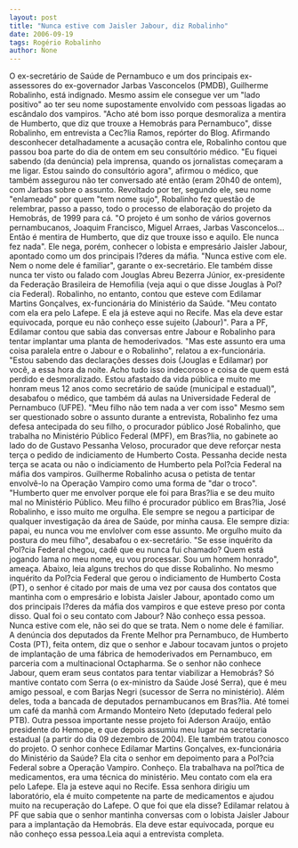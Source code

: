 ```yaml
---
layout: post
title: "Nunca estive com Jaisler Jabour, diz Robalinho"
date: 2006-09-19
tags: Rogério Robalinho
author: None
---
```

O ex-secretário de Saúde de Pernambuco e um dos principais ex-assessores do ex-governador Jarbas Vasconcelos (PMDB), Guilherme Robalinho, está indignado. Mesmo assim ele consegue ver um \"lado positivo\" ao ter seu nome supostamente envolvido com pessoas ligadas ao escândalo dos vampiros.
\"Acho até bom isso porque desmoraliza a mentira de Humberto, que diz que trouxe a Hemobrás para Pernambuco\", disse Robalinho, em entrevista a Cec?lia Ramos, repórter do Blog.
Afirmando desconhecer detalhadamente a acusação contra ele, Robalinho contou que passou boa parte do dia de ontem em seu consultório médico. \"Eu fiquei sabendo (da denúncia) pela imprensa, quando os jornalistas começaram a me ligar. Estou saindo do consultório agora\", afirmou o médico, que também assegurou não ter conversado até então (eram 20h40 de ontem), com Jarbas sobre o assunto. 
Revoltado por ter, segundo ele, seu nome \"enlameado\" por quem \"tem nome sujo\", Robalinho fez questão de relembrar, passo a passo, todo o processo de elaboração do projeto da Hemobrás, de 1999 para cá. 
\"O projeto é um sonho de vários governos pernambucanos, Joaquim Francisco, Miguel Arraes, Jarbas Vasconcelos... Então é mentira de Humberto, que diz que trouxe isso e aquilo. Ele nunca fez nada\".
Ele nega, porém, conhecer o lobista e empresário Jaisler Jabour, apontado como um dos principais l?deres da máfia. \"Nunca estive com ele. Nem o nome dele é familiar\", garante o ex-secretário. 
Ele também disse nunca ter visto ou falado com Jouglas Abreu Bezerra Júnior, ex-presidente da Federação Brasileira de Hemofilia (veja aqui o que disse Jouglas à Pol?cia Federal).
Robalinho, no entanto, contou que esteve com Edilamar Martins Gonçalves, ex-funcionária do Ministério da Saúde. \"Meu contato com ela era pelo Lafepe. E ela já esteve aqui no Recife. Mas ela deve estar equivocada, porque eu não conheço esse sujeito (Jabour)\". 
Para a PF, Edilamar contou que sabia das conversas entre Jabour e Robalinho para tentar implantar uma planta de hemoderivados. \"Mas este assunto era uma coisa paralela entre o Jabour e o Robalinho\", relatou a ex-funcionária. 
\"Estou sabendo das declarações desses dois (Jouglas e Edilamar) por você, a essa hora da noite. Acho tudo isso indecoroso e coisa de quem está perdido e desmoralizado. Estou afastado da vida pública e muito me honram meus 12 anos como secretário de saúde (municipal e estadual)\", desabafou o médico, que também dá aulas na Universidade Federal de Pernambuco (UFPE).
\"Meu filho não tem nada a ver com isso\"
Mesmo sem ser questionado sobre o assunto durante a entrevista, Robalinho&nbsp;fez uma defesa antecipada do seu filho, o procurador público José Robalinho, que trabalha no Ministério Público Federal (MPF), em Bras?lia, no gabinete ao lado do de Gustavo Pessanha Veloso, procurador que deve reforçar nesta terça o pedido de indiciamento de Humberto Costa.
Pessanha decide nesta terça se acata ou não o indiciamento de Humberto pela Pol?cia Federal na máfia dos vampiros.
Guilherme Robalinho acusa o petista de tentar envolvê-lo na Operação Vampiro como uma forma de \"dar o troco\". 
\"Humberto quer me envolver porque ele foi para Bras?lia e se deu muito mal no Ministério Público. Meu filho é procurador público em Bras?lia, José Robalinho, e isso muito me orgulha. Ele sempre se negou a participar de qualquer investigação da área de Saúde, por minha causa. Ele sempre dizia: papai, eu nunca vou me envlolver com esse assunto. Me orgulho muito da postura do meu filho\", desabafou o ex-secretário. 
\"Se esse inquérito da Pol?cia Federal chegou, cadê que eu nunca fui chamado? Quem está jogando lama no meu nome, eu vou processar. Sou um homem honrado\", ameaça.
Abaixo, leia alguns trechos do que disse&nbsp;Robalinho.
No mesmo inquérito da Pol?cia Federal que gerou o indiciamento de Humberto Costa (PT), o senhor é citado por mais de uma vez por causa dos contatos que mantinha com o empresário e lobista Jaisler Jabour, apontado como um dos principais l?deres da máfia dos vampiros e que esteve preso por conta disso. Qual foi o seu contato com Jabour?
Não conheço essa pessoa. Nunca estive com ele, não sei do que se trata. Nem o nome dele é familiar. 
A denúncia dos deputados da Frente Melhor pra Pernambuco, de Humberto Costa (PT), feita ontem, diz que o senhor e Jabour tocavam juntos o projeto de implantação de uma fábrica de hemoderivados em Pernambuco, em parceria com a multinacional Octapharma. Se o senhor não conhece Jabour, quem eram seus contatos para tentar viabilizar a Hemobrás?
Só mantive contato com Serra (o ex-ministro da Saúde José Serra), que é meu amigo pessoal, e com Barjas Negri (sucessor de Serra no ministério). Além deles, toda a bancada de deputados pernambucanos em Bras?lia. Até tomei um café da manhã com Armando Monteiro Neto (deputado federal pelo PTB). Outra pessoa importante nesse projeto foi Aderson Araújo, então presidente do Hemope, e que depois assumiu meu lugar na secretaria estadual (a partir do dia 09 dezembro de 2004). Ele também tratou conosco do projeto.
O senhor conhece Edilamar Martins Gonçalves, ex-funcionária do Ministério da Saúde? Ela cita o senhor em depoimento para a Pol?cia Federal sobre a Operação Vampiro. 
Conheço. Ela trabalhava na pol?tica de medicamentos, era uma técnica do ministério. Meu contato com ela era pelo Lafepe. Ela ja esteve aqui no Recife. Essa senhora dirigiu um laboratório, ela é muito competente na parte de medicamentos e ajudou muito na recuperação do Lafepe. O que foi que ela disse? 
Edilamar relatou à PF que sabia que o senhor mantinha conversas com o lobista Jaisler Jabour para a implantação da Hemobrás.
Ela deve estar equivocada, porque eu não conheço essa pessoa.Leia aqui a entrevista completa. 